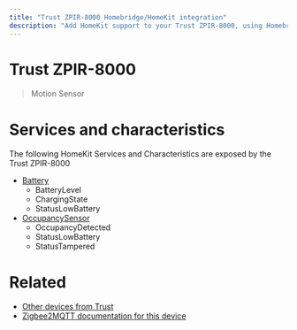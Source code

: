 ```yaml
---
title: "Trust ZPIR-8000 Homebridge/HomeKit integration"
description: "Add HomeKit support to your Trust ZPIR-8000, using Homebridge, Zigbee2MQTT and homebridge-z2m."
---
```

<!---
This file has been GENERATED using src/docgen/docgen.ts
DO NOT EDIT THIS FILE MANUALLY!
-->
# Trust ZPIR-8000
> Motion Sensor


# Services and characteristics
The following HomeKit Services and Characteristics are exposed by
the Trust ZPIR-8000

* [Battery](../../battery.md)
  * BatteryLevel
  * ChargingState
  * StatusLowBattery
* [OccupancySensor](../../sensors.md)
  * OccupancyDetected
  * StatusLowBattery
  * StatusTampered


# Related
* [Other devices from Trust](../index.md#trust)
* [Zigbee2MQTT documentation for this device](https://www.zigbee2mqtt.io/devices/ZPIR-8000.html)
